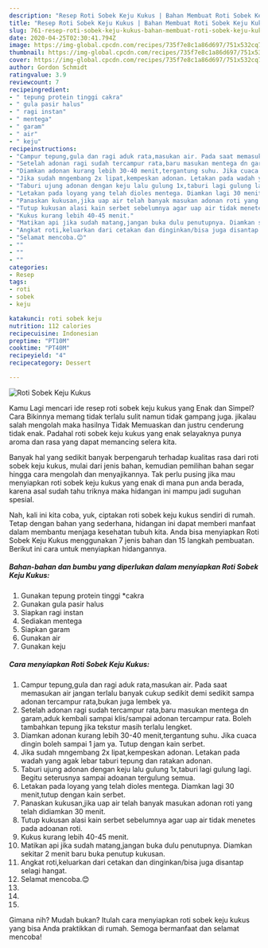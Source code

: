 ```yaml
---
description: "Resep Roti Sobek Keju Kukus | Bahan Membuat Roti Sobek Keju Kukus Yang Lezat"
title: "Resep Roti Sobek Keju Kukus | Bahan Membuat Roti Sobek Keju Kukus Yang Lezat"
slug: 761-resep-roti-sobek-keju-kukus-bahan-membuat-roti-sobek-keju-kukus-yang-lezat
date: 2020-04-25T02:30:41.794Z
image: https://img-global.cpcdn.com/recipes/735f7e8c1a86d697/751x532cq70/roti-sobek-keju-kukus-foto-resep-utama.jpg
thumbnail: https://img-global.cpcdn.com/recipes/735f7e8c1a86d697/751x532cq70/roti-sobek-keju-kukus-foto-resep-utama.jpg
cover: https://img-global.cpcdn.com/recipes/735f7e8c1a86d697/751x532cq70/roti-sobek-keju-kukus-foto-resep-utama.jpg
author: Gordon Schmidt
ratingvalue: 3.9
reviewcount: 7
recipeingredient:
- " tepung protein tinggi cakra"
- " gula pasir halus"
- " ragi instan"
- " mentega"
- " garam"
- " air"
- " keju"
recipeinstructions:
- "Campur tepung,gula dan ragi aduk rata,masukan air. Pada saat memasukan air jangan terlalu banyak cukup sedikit demi sedikit sampa adonan tercampur rata,bukan juga lembek ya."
- "Setelah adonan ragi sudah tercampur rata,baru masukan mentega dn garam,aduk kembali sampai klis/sampai adonan tercampur rata. Boleh tambahkan tepung jika tekstur masih terlalu lengket."
- "Diamkan adonan kurang lebih 30-40 menit,tergantung suhu. Jika cuaca dingin boleh sampai 1 jam ya. Tutup dengan kain serbet."
- "Jika sudah mngembang 2x lipat,kempeskan adonan. Letakan pada wadah yang agak lebar taburi tepung dan ratakan adonan."
- "Taburi ujung adonan dengan keju lalu gulung 1x,taburi lagi gulung lagi. Begitu seterusnya sampai adoanan tergulung semua."
- "Letakan pada loyang yang telah dioles mentega. Diamkan lagi 30 menit,tutup dengan kain serbet."
- "Panaskan kukusan,jika uap air telah banyak masukan adonan roti yang telah didiamkan 30 menit."
- "Tutup kukusan alasi kain serbet sebelumnya agar uap air tidak menetes pada adoanan roti."
- "Kukus kurang lebih 40-45 menit."
- "Matikan api jika sudah matang,jangan buka dulu penutupnya. Diamkan sekitar 2 menit baru buka penutup kukusan."
- "Angkat roti,keluarkan dari cetakan dan dinginkan/bisa juga disantap selagi hangat."
- "Selamat mencoba.😊"
- ""
- ""
- ""
categories:
- Resep
tags:
- roti
- sobek
- keju

katakunci: roti sobek keju 
nutrition: 112 calories
recipecuisine: Indonesian
preptime: "PT10M"
cooktime: "PT40M"
recipeyield: "4"
recipecategory: Dessert

---
```



![Roti Sobek Keju Kukus](https://img-global.cpcdn.com/recipes/735f7e8c1a86d697/751x532cq70/roti-sobek-keju-kukus-foto-resep-utama.jpg)

Kamu Lagi mencari ide resep roti sobek keju kukus yang Enak dan Simpel? Cara Bikinnya memang tidak terlalu sulit namun tidak gampang juga. jikalau salah mengolah maka hasilnya Tidak Memuaskan dan justru cenderung tidak enak. Padahal roti sobek keju kukus yang enak selayaknya punya aroma dan rasa yang dapat memancing selera kita.



Banyak hal yang sedikit banyak berpengaruh terhadap kualitas rasa dari roti sobek keju kukus, mulai dari jenis bahan, kemudian pemilihan bahan segar hingga cara mengolah dan menyajikannya. Tak perlu pusing jika mau menyiapkan roti sobek keju kukus yang enak di mana pun anda berada, karena asal sudah tahu triknya maka hidangan ini mampu jadi suguhan spesial.


Nah, kali ini kita coba, yuk, ciptakan roti sobek keju kukus sendiri di rumah. Tetap dengan bahan yang sederhana, hidangan ini dapat memberi manfaat dalam membantu menjaga kesehatan tubuh kita. Anda bisa menyiapkan Roti Sobek Keju Kukus menggunakan 7 jenis bahan dan 15 langkah pembuatan. Berikut ini cara untuk menyiapkan hidangannya.

<!--inarticleads1-->

##### Bahan-bahan dan bumbu yang diperlukan dalam menyiapkan Roti Sobek Keju Kukus:

1. Gunakan  tepung protein tinggi *cakra
1. Gunakan  gula pasir halus
1. Siapkan  ragi instan
1. Sediakan  mentega
1. Siapkan  garam
1. Gunakan  air
1. Gunakan  keju




<!--inarticleads2-->

##### Cara menyiapkan Roti Sobek Keju Kukus:

1. Campur tepung,gula dan ragi aduk rata,masukan air. Pada saat memasukan air jangan terlalu banyak cukup sedikit demi sedikit sampa adonan tercampur rata,bukan juga lembek ya.
1. Setelah adonan ragi sudah tercampur rata,baru masukan mentega dn garam,aduk kembali sampai klis/sampai adonan tercampur rata. Boleh tambahkan tepung jika tekstur masih terlalu lengket.
1. Diamkan adonan kurang lebih 30-40 menit,tergantung suhu. Jika cuaca dingin boleh sampai 1 jam ya. Tutup dengan kain serbet.
1. Jika sudah mngembang 2x lipat,kempeskan adonan. Letakan pada wadah yang agak lebar taburi tepung dan ratakan adonan.
1. Taburi ujung adonan dengan keju lalu gulung 1x,taburi lagi gulung lagi. Begitu seterusnya sampai adoanan tergulung semua.
1. Letakan pada loyang yang telah dioles mentega. Diamkan lagi 30 menit,tutup dengan kain serbet.
1. Panaskan kukusan,jika uap air telah banyak masukan adonan roti yang telah didiamkan 30 menit.
1. Tutup kukusan alasi kain serbet sebelumnya agar uap air tidak menetes pada adoanan roti.
1. Kukus kurang lebih 40-45 menit.
1. Matikan api jika sudah matang,jangan buka dulu penutupnya. Diamkan sekitar 2 menit baru buka penutup kukusan.
1. Angkat roti,keluarkan dari cetakan dan dinginkan/bisa juga disantap selagi hangat.
1. Selamat mencoba.😊
1. 
1. 
1. 




Gimana nih? Mudah bukan? Itulah cara menyiapkan roti sobek keju kukus yang bisa Anda praktikkan di rumah. Semoga bermanfaat dan selamat mencoba!
